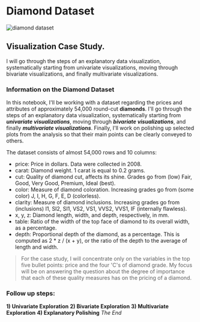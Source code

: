 # Diamond Dataset
![diamond dataset](https://media.giphy.com/media/Z06UFnGuY0H9C/giphy.gif)

## Visualization Case Study. 

I will go through the steps of an explanatory data visualization, systematically starting from univariate visualizations, moving through bivariate visualizations, and finally multivariate visualizations.

### Information on the Diamond Dataset
In this notebook, I'll be working with a dataset regarding the prices and attributes of approximately 54,000 round-cut **diamonds**. I'll go through the steps of an explanatory data visualization, systematically starting from ***univariate visualizations***, moving through ***bivariate visualizations***, and finally ***multivariate visualizations***. Finally, I'll work on polishing up selected plots from the analysis so that their main points can be clearly conveyed to others.

The dataset consists of almost 54,000 rows and 10 columns:

- price: Price in dollars. Data were collected in 2008.
- carat: Diamond weight. 1 carat is equal to 0.2 grams.
- cut: Quality of diamond cut, affects its shine. Grades go from (low) Fair, Good, Very Good, Premium, Ideal (best).
- color: Measure of diamond coloration. Increasing grades go from (some color) J, I, H, G, F, E, D (colorless).
- clarity: Measure of diamond inclusions. Increasing grades go from (inclusions) I1, SI2, SI1, VS2, VS1, VVS2, VVS1, IF (internally flawless).
- x, y, z: Diamond length, width, and depth, respectively, in mm.
- table: Ratio of the width of the top face of diamond to its overall width, as a percentage.
- depth: Proportional depth of the diamond, as a percentage. This is computed as 2 * z / (x + y), or the ratio of the depth to the average of length and width.

> For the case study, I will concentrate only on the variables in the top five bullet points: price and the four 'C's of diamond grade. My focus will be on answering the question about the degree of importance that each of these quality measures has on the pricing of a diamond. 
### Follow up steps:
**1) Univariate Exploration**
**2) Bivariate Exploration**
**3) Multivariate Exploration**
**4) Explanatory Polishing**
*The End*
